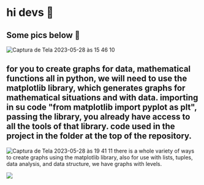 # hi devs 👋
## Some pics below 📸
![Captura de Tela 2023-05-28 às 15 46 10](https://github.com/Dhiogenes616/data_with_graphics-matplotlib/assets/104387740/8b63002a-692e-4c73-bd7f-069e455074c1)

for you to create graphs for data, mathematical functions all in python, we will need to use the matplotlib library, which generates graphs for mathematical situations and with data. importing in su code "from matplotlib import pyplot as plt", passing the library, you already have access to all the tools of that library. code used in the project in the folder at the top of the repository.
---------------------------------------------------------------------------------------------------------------------------------
![Captura de Tela 2023-05-28 às 19 41 11](https://github.com/Dhiogenes616/data_with_graphics-matplotlib/assets/104387740/23bfe329-db0b-4e37-a87b-14d122e77741)
there is a whole variety of ways to create graphs using the matplotlib library, also for use with lists, tuples, data analysis, and data structure, we have graphs with levels.

[![](https://img.shields.io/badge/Python-3776AB?style=for-the-badge&logo=python&logoColor=white)]()
